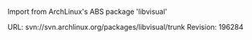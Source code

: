 Import from ArchLinux's ABS package 'libvisual'

URL: svn://svn.archlinux.org/packages/libvisual/trunk
Revision: 196284
